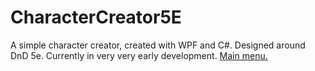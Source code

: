 # CharacterCreator5E
A simple character creator, created with WPF and C#. Designed around DnD 5e. Currently in very very early development. 
[Main menu.](Example1.PNG)
